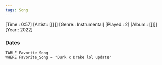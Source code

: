 ```yaml
---
tags: Song  
---
```

[Time:: 0:57]
[Artist:: [[]]]
[Genre:: Instrumental]
[Played:: 2]
[Album:: [[]]]
[Year:: 2022]
### Dates
````dataview
TABLE Favorite_Song
WHERE Favorite_Song = "Durk x Drake lol update"
````